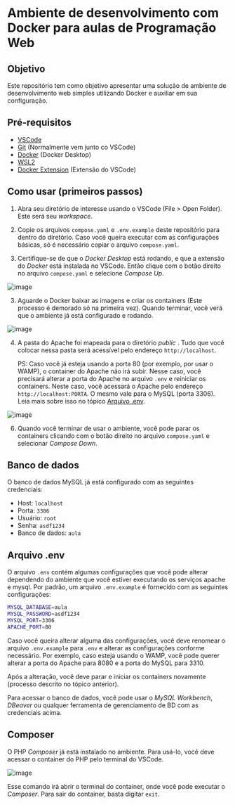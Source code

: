 # Ambiente de desenvolvimento com Docker para aulas de Programação Web

## Objetivo

Este repositório tem como objetivo apresentar uma solução de ambiente de desenvolvimento web simples utilizando Docker e auxiliar em sua configuração.

## Pré-requisitos

- [VSCode](https://code.visualstudio.com/download)
- [Git](https://git-scm.com/downloads) (Normalmente vem junto co VSCode)
- [Docker](https://docs.docker.com/get-docker/) (Docker Desktop)
- [WSL2](https://docs.microsoft.com/pt-br/windows/wsl/install-win10)
- [Docker Extension](https://marketplace.visualstudio.com/items?itemName=ms-azuretools.vscode-docker) (Extensão do VSCode)

## Como usar (primeiros passos)

1. Abra seu diretório de interesse usando o VSCode (File > Open Folder). Este será seu _workspace_.

2. Copie os arquivos `compose.yaml` e `.env.example` deste repositório para dentro do diretório. Caso você queira executar com as configurações básicas, só é necessário copiar o arquivo `compose.yaml`.

3. Certifique-se de que o *Docker Desktop* está rodando, e que a extensão do *Docker* está instalada no VSCode. Então clique com o botão direito no arquivo `compose.yaml` e selecione *Compose Up*.

![image](https://user-images.githubusercontent.com/19828711/216797989-beab99de-ca1e-47da-a729-c07ae3bda961.png)

3. Aguarde o Docker baixar as imagens e criar os containers (Este processo é demorado só na primeira vez). Quando terminar, você verá que o ambiente já está configurado e rodando.

![image](https://user-images.githubusercontent.com/19828711/216798129-8158d388-251f-4de2-b8a3-43f9f21fce73.png)

4. A pasta do Apache foi mapeada para o diretório _public_ . Tudo que você colocar nessa pasta será acessível pelo endereço `http://localhost`.

    PS: Caso você já esteja usando a porta 80 (por exemplo, por usar o WAMP), o container do Apache não irá subir. Nesse caso, você precisará alterar a porta do Apache no arquivo `.env` e reiniciar os containers. Neste caso, você acessará o Apache pelo endereço `http://localhost:PORTA`. O mesmo vale para o MySQL (porta 3306). Leia mais sobre isso no tópico [Arquivo .env](#arquivo-env).

![image](https://github.com/werlang/docker-dev-env/assets/19828711/1399bf34-a2e8-4e15-8c4c-539525bfb634)

6. Quando você terminar de usar o ambiente, você pode parar os containers clicando com o botão direito no arquivo `compose.yaml` e selecionar *Compose Down*.

## Banco de dados

O banco de dados MySQL já está configurado com as seguintes credenciais:

- Host: `localhost`
- Porta: `3306`
- Usuário: `root`
- Senha: `asdf1234`
- Banco de dados: `aula`

## Arquivo .env

O arquivo `.env` contém algumas configurações que você pode alterar dependendo do ambiente que você estiver executando os serviços apache e mysql. Por padrão, um arquivo `.env.example` é fornecido com as seguintes configurações:

```bash
MYSQL_DATABASE=aula
MYSQL_PASSWORD=asdf1234
MYSQL_PORT=3306
APACHE_PORT=80
```

Caso você queira alterar alguma das configurações, você deve renomear o arquivo `.env.example` para `.env` e alterar as configurações conforme necessário. Por exemplo, caso esteja usando o WAMP, você pode querer alterar a porta do Apache para 8080 e a porta do MySQL para 3310.

Após a alteração, você deve parar e iniciar os containers novamente (processo descrito no tópico anterior).

Para acessar o banco de dados, você pode usar o *MySQL Workbench*, *DBeaver* ou qualquer ferramenta de gerenciamento de BD com as credenciais acima.

## Composer

O PHP *Composer* já está instalado no ambiente. Para usá-lo, você deve acessar o container do PHP pelo terminal do VSCode.

![image](https://user-images.githubusercontent.com/19828711/216798287-28c7ba08-db63-4b7b-94d5-6a71169ffe98.png)

Esse comando irá abrir o terminal do container, onde você pode executar o *Composer*. Para sair do container, basta digitar `exit`.

